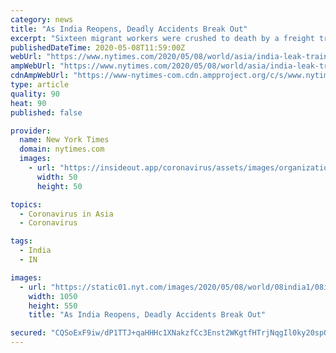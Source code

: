 ```yaml
---
category: news
title: "As India Reopens, Deadly Accidents Break Out"
excerpt: "Sixteen migrant workers were crushed to death by a freight train in central India on Friday as they were traveling home, the latest casualties connected to India’s coronavirus lockdown and efforts to reopen the economy."
publishedDateTime: 2020-05-08T11:59:00Z
webUrl: "https://www.nytimes.com/2020/05/08/world/asia/india-leak-train-reopen.html"
ampWebUrl: "https://www.nytimes.com/2020/05/08/world/asia/india-leak-train-reopen.amp.html"
cdnAmpWebUrl: "https://www-nytimes-com.cdn.ampproject.org/c/s/www.nytimes.com/2020/05/08/world/asia/india-leak-train-reopen.amp.html"
type: article
quality: 90
heat: 90
published: false

provider:
  name: New York Times
  domain: nytimes.com
  images:
    - url: "https://insideout.app/coronavirus/assets/images/organizations/nytimes.com-50x50.jpg"
      width: 50
      height: 50

topics:
  - Coronavirus in Asia
  - Coronavirus

tags:
  - India
  - IN

images:
  - url: "https://static01.nyt.com/images/2020/05/08/world/08india1/08india1-facebookJumbo.jpg"
    width: 1050
    height: 550
    title: "As India Reopens, Deadly Accidents Break Out"

secured: "CQSoExF9iw/dP1TTJ+qaHHHc1XNakzfCc3Enst2WKgtfHTrjNqgIl0ky20spQ7mnCzGLGbCEF3hRb7NI/loZPnFu959neYUFA1pdQjJo84avwevqOLR4IJ1l1eoCv/Z6hFDjH3+lSMxZMehP4RJxU5kK1yktUIPeVJbr2l8rn0b+PiYbFmMWwSOaSign3/o7RdZIGpmX2naKuTwMV7IPc94zUOFhtzInB7tbN2cFonn2N2RueTREiIGOWe5gps8Kyj4R3OKf46fZ1u/pChBEhTlTkFLuj4SGx24U0qtZnF/WxRX2p7UdK6huUwQDYeSQEAmotvA+Xz/qn6IKcDBJQbtJOrgTr29tSIRZihREhNq+A9NYH1pix3BmAs8iL2693N+IqFTNPqKCDSdmBOCGgL2P2mYm5K2qIzTEd/zMcVrQjUrpQ/ZiGPuh7tJ5Pgp/uLqlKje8pLP+t5wpqXwfXxtKWhYZ1+zM9ZUQ4PGikAU=;KnJHnnXfhSFKzAEA8b7Pdw=="
---
```



